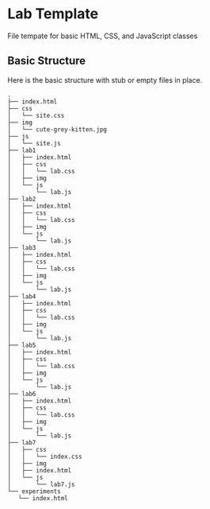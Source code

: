 # Lab Template
File tempate for basic HTML, CSS, and JavaScript classes

## Basic Structure
Here is the basic structure with stub or empty files in place.

```
.
├── index.html
├── css
│   └── site.css
├── img
│   └── cute-grey-kitten.jpg
├── js
│   └── site.js
├── lab1
│   ├── index.html
│   ├── css
│   │   └── lab.css
│   ├── img
│   └── js
│       └── lab.js
├── lab2
│   ├── index.html
│   ├── css
│   │   └── lab.css
│   ├── img
│   └── js
│       └── lab.js
├── lab3
│   ├── index.html
│   ├── css
│   │   └── lab.css
│   ├── img
│   └── js
│       └── lab.js
├── lab4
│   ├── index.html
│   ├── css
│   │   └── lab.css
│   ├── img
│   └── js
│       └── lab.js
├── lab5
│   ├── index.html
│   ├── css
│   │   └── lab.css
│   ├── img
│   └── js
│       └── lab.js
├── lab6
│   ├── index.html
│   ├── css
│   │   └── lab.css
│   ├── img
│   └── js
│       └── lab.js
├── lab7
│   ├── css
│   │   └── index.css
│   ├── img
│   ├── index.html
│   └── js
│       └── lab7.js
└── experiments
   └── index.html
```
